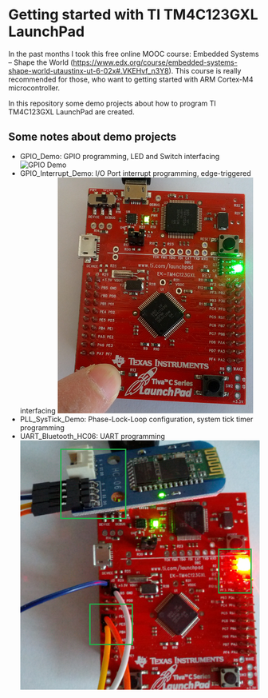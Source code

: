 # Getting started with TI TM4C123GXL LaunchPad
In the past months I took this free online MOOC course: Embedded Systems – Shape the World (https://www.edx.org/course/embedded-systems-shape-world-utaustinx-ut-6-02x#.VKEHvf_n3Y8). This course is really recommended for those, who want to getting started with ARM Cortex-M4 microcontroller. 

In this repository some demo projects about how to program TI TM4C123GXL LaunchPad are created.
## Some notes about demo projects
* GPIO_Demo: GPIO programming, LED and Switch interfacing
![GPIO Demo](/Images/GPIO_Demo.png "GPIO Demo")
* GPIO_Interrupt_Demo: I/O Port interrupt programming, edge-triggered interfacing
![GPIO Interrupt Demo](/Images/GPIO_Interrupt_Demo.png "GPIO Interrupt Demo")
* PLL_SysTick_Demo: Phase-Lock-Loop configuration, system tick timer programming
* UART_Bluetooth_HC06: UART programming
![UART Demo](/Images/UART_Demo.png "UART Demo")
